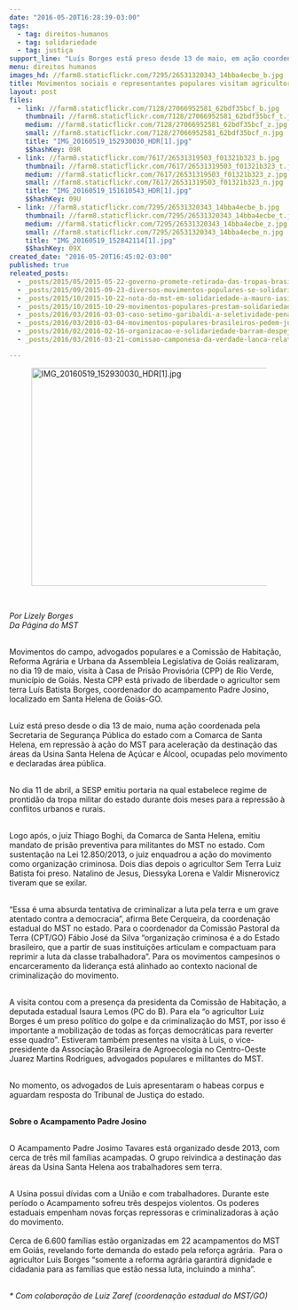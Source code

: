 ```yaml
---
date: "2016-05-20T16:28:39-03:00"
tags:
  - tag: direitos-humanos
  - tag: solidariedade
  - tag: justiça
support_line: "Luís Borges está preso desde 13 de maio, em ação coordenada pelo judiciário local e secretaria de segurança pública do estado."
menu: direitos humanos
images_hd: //farm8.staticflickr.com/7295/26531320343_14bba4ecbe_b.jpg
title: Movimentos sociais e representantes populares visitam agricultor preso em Goiás
layout: post
files:
  - link: //farm8.staticflickr.com/7128/27066952581_62bdf35bcf_b.jpg
    thumbnail: //farm8.staticflickr.com/7128/27066952581_62bdf35bcf_t.jpg
    medium: //farm8.staticflickr.com/7128/27066952581_62bdf35bcf_z.jpg
    small: //farm8.staticflickr.com/7128/27066952581_62bdf35bcf_n.jpg
    title: "IMG_20160519_152930030_HDR[1].jpg"
    $$hashKey: 09R
  - link: //farm8.staticflickr.com/7617/26531319503_f01321b323_b.jpg
    thumbnail: //farm8.staticflickr.com/7617/26531319503_f01321b323_t.jpg
    medium: //farm8.staticflickr.com/7617/26531319503_f01321b323_z.jpg
    small: //farm8.staticflickr.com/7617/26531319503_f01321b323_n.jpg
    title: "IMG_20160519_151610543_HDR[1].jpg"
    $$hashKey: 09U
  - link: //farm8.staticflickr.com/7295/26531320343_14bba4ecbe_b.jpg
    thumbnail: //farm8.staticflickr.com/7295/26531320343_14bba4ecbe_t.jpg
    medium: //farm8.staticflickr.com/7295/26531320343_14bba4ecbe_z.jpg
    small: //farm8.staticflickr.com/7295/26531320343_14bba4ecbe_n.jpg
    title: "IMG_20160519_152842114[1].jpg"
    $$hashKey: 09X
created_date: "2016-05-20T16:45:02-03:00"
published: true
releated_posts:
  - _posts/2015/05/2015-05-22-governo-promete-retirada-das-tropas-brasileiras-do-haiti-ate-o-final-de-2016.md
  - _posts/2015/09/2015-09-23-diversos-movimentos-populares-se-solidarizam-com-stedile-apos-sofrer-insultos-em-fortaleza.md
  - _posts/2015/10/2015-10-22-nota-do-mst-em-solidariedade-a-mauro-iasi.md
  - _posts/2015/10/2015-10-29-movimentos-populares-prestam-solidariedade-a-servidores-da-educacao-no-df.md
  - _posts/2016/03/2016-03-03-caso-setimo-garibaldi-a-seletividade-penal-brasileira-em-julgamento.md
  - _posts/2016/03/2016-03-04-movimentos-populares-brasileiros-pedem-justica-para-berta-caceres.md
  - _posts/2016/02/2016-02-16-organizacao-e-solidariedade-barram-despejo-forcado-em-atalaia.md
  - _posts/2016/03/2016-03-21-comissao-camponesa-da-verdade-lanca-relatorio-final-em-audiencia-no-senado.md

---
```

<figure class="image"><img alt="IMG_20160519_152930030_HDR[1].jpg" height="393" src="//farm8.staticflickr.com/7128/27066952581_62bdf35bcf_b.jpg" width="700" />
<figcaption></figcaption>
</figure>

<p>&nbsp;</p>

<p><em>Por Lizely&nbsp;Borges<br />
Da P&aacute;gina do MST</em></p>

<p><br />
Movimentos do campo, advogados populares e a Comiss&atilde;o de Habita&ccedil;&atilde;o, Reforma Agr&aacute;ria e Urbana da Assembleia Legislativa de Goi&aacute;s realizaram, no dia 19 de maio, visita &agrave; Casa de Pris&atilde;o Provis&oacute;ria (CPP) de Rio Verde, munic&iacute;pio de Goi&aacute;s. Nesta CPP est&aacute; privado de liberdade o agricultor sem terra Lu&iacute;s Batista Borges, coordenador do acampamento Padre Josino, localizado em Santa Helena de Goi&aacute;s-GO.</p>

<p><br />
Luiz est&aacute; preso desde o dia 13 de maio, numa a&ccedil;&atilde;o coordenada pela Secretaria de Seguran&ccedil;a P&uacute;blica do estado com a Comarca de Santa Helena, em repress&atilde;o &agrave; a&ccedil;&atilde;o do MST para acelera&ccedil;&atilde;o da destina&ccedil;&atilde;o das &aacute;reas da Usina Santa Helena de A&ccedil;&uacute;car e &Aacute;lcool, ocupadas pelo movimento e declaradas &aacute;rea p&uacute;blica.</p>

<p><br />
No dia 11 de abril, a SESP emitiu portaria na qual estabelece regime de prontid&atilde;o da tropa militar do estado durante dois meses para a repress&atilde;o &agrave; conflitos urbanos e rurais.</p>

<p><br />
Logo ap&oacute;s, o juiz Thiago Boghi, da Comarca de Santa Helena, emitiu mandato de pris&atilde;o preventiva para militantes do MST no estado. Com sustenta&ccedil;&atilde;o na Lei 12.850/2013, o juiz enquadrou a a&ccedil;&atilde;o do movimento como organiza&ccedil;&atilde;o criminosa. Dois dias depois o agricultor Sem Terra Luiz Batista foi preso. Natalino de Jesus, Diessyka Lorena e Valdir Misnerovicz tiveram que se exilar.</p>

<p><br />
&ldquo;Essa &eacute; uma absurda tentativa de criminalizar a luta pela terra e um grave atentado contra a democracia&rdquo;, afirma Bete Cerqueira, da coordena&ccedil;&atilde;o estadual do MST no estado. Para o coordenador da Comiss&atilde;o Pastoral da Terra (CPT/GO) F&aacute;bio Jos&eacute; da Silva &ldquo;organiza&ccedil;&atilde;o criminosa &eacute; a do Estado brasileiro, que a partir de suas institui&ccedil;&otilde;es articulam e compactuam para reprimir a luta da classe trabalhadora&rdquo;. Para os movimentos campesinos o encarceramento da lideran&ccedil;a est&aacute; alinhado ao contexto nacional de criminaliza&ccedil;&atilde;o do movimento.</p>

<p><br />
A visita contou com a presen&ccedil;a da presidenta da Comiss&atilde;o de Habita&ccedil;&atilde;o, a deputada estadual Isaura Lemos (PC do B). Para ela &ldquo;o agricultor Luiz Borges &eacute; um preso pol&iacute;tico do golpe e da criminaliza&ccedil;&atilde;o do MST, por isso &eacute; importante a mobiliza&ccedil;&atilde;o de todas as for&ccedil;as democr&aacute;ticas para reverter esse quadro&rdquo;. Estiveram tamb&eacute;m presentes na visita &agrave; Luis, o vice-presidente da Associa&ccedil;&atilde;o Brasileira de Agroecologia no Centro-Oeste Juarez Martins Rodrigues, advogados populares e militantes do MST.</p>

<p><br />
No momento, os advogados de Luis apresentaram o habeas corpus e aguardam resposta do Tribunal de Justi&ccedil;a do estado.</p>

<p><br />
<strong>Sobre o Acampamento Padre Josino</strong></p>

<p><br />
O Acampamento Padre Josimo Tavares est&aacute; organizado desde 2013, com cerca de tr&ecirc;s mil fam&iacute;lias acampadas. O grupo reivindica a destina&ccedil;&atilde;o das &aacute;reas da Usina Santa Helena aos trabalhadores sem terra.</p>

<p><br />
A Usina possui d&iacute;vidas com a Uni&atilde;o e com trabalhadores. Durante este per&iacute;odo o Acampamento sofreu tr&ecirc;s despejos violentos. Os poderes estaduais empenham novas for&ccedil;as repressoras e criminalizadoras &agrave; a&ccedil;&atilde;o do movimento.<br />
<br />
Cerca de 6.600 fam&iacute;lias est&atilde;o organizadas em 22 acampamentos do MST em Goi&aacute;s, revelando forte demanda do estado pela refor&ccedil;a agr&aacute;ria. &nbsp;Para o agricultor Lu&iacute;s Borges &ldquo;somente a reforma agr&aacute;ria garantir&aacute; dignidade e cidadania para as fam&iacute;lias que est&atilde;o nessa luta, incluindo a minha&rdquo;.</p>

<p><br />
<em>* Com colabora&ccedil;&atilde;o de Luiz Zaref (coordena&ccedil;&atilde;o estadual do MST/GO)</em></p>
